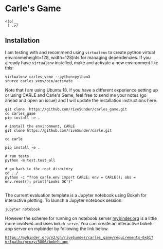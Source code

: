 # Carle's Game

```
<(o)__
 ( .>/
```
## Installation

I am testing with and recommend using `virtualenv` to create python virtual environmeheight=128, width=128)nts for managing dependencies. If you already have `virtualenv` installed, make and activate a new environment like this:

```
virtualenv carles_venv --python=python3
source carles_venv/bin/activate 
```

Note that I am using Ubuntu 18. If you have a different experience setting up or using CARLE and Carle's Game, feel free to send me your notes (go ahead and open an issue) and I will update the installation instructions here. 

```
git clone  https://github.com/riveSunder/carles_game.git
cd carles_game
pip install -e .

# install the environment, CARLE
git clone https://github.com/riveSunder/carle.git

cd carle

pip install -e .

# run tests
python -m test.test_all

# go back to the root directory
cd ../
python -c "from carle.env import CARLE; env = CARLE(); obs = env.reset(); print('Looks OK')"
```


##

The current evaluation template is a Jupyter notebook using Bokeh for interactive plotting. To launch a Jupyter notebook session:

```
jupyter notebook
```

However the scheme for running on notebook server [mybinder.org](https://mybinder.org) is a little more involved and uses `bokeh serve`. You can create an interactive bokeh app server on mybinder by following the link below.

[`https://mybinder.org/v2/gh/riveSunder/carles_game/requirements-0x01?urlpath=/proxy/5006/bokeh-app`](https://mybinder.org/v2/gh/riveSunder/carles_game/requirements-0x01?urlpath=/proxy/5006/bokeh-app)
